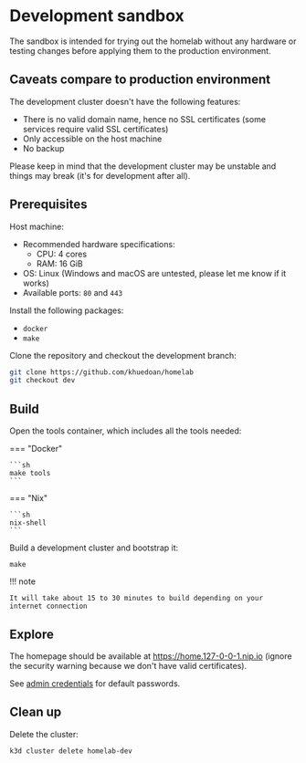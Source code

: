 # Development sandbox

The sandbox is intended for trying out the homelab without any hardware or testing changes before applying them to the production environment.

## Caveats compare to production environment

The development cluster doesn't have the following features:

- There is no valid domain name, hence no SSL certificates (some services require valid SSL certificates)
- Only accessible on the host machine
- No backup
<!-- TODO more caveats here -->

Please keep in mind that the development cluster may be unstable and things may break (it's for development after all).

## Prerequisites

Host machine:

- Recommended hardware specifications:
    - CPU: 4 cores
    - RAM: 16 GiB
- OS: Linux (Windows and macOS are untested, please let me know if it works)
- Available ports: `80` and `443`

Install the following packages:

- `docker`
- `make`

Clone the repository and checkout the development branch:

```sh
git clone https://github.com/khuedoan/homelab
git checkout dev
```

## Build

Open the tools container, which includes all the tools needed:

=== "Docker"

    ```sh
    make tools
    ```

=== "Nix"

    ```sh
    nix-shell
    ```

Build a development cluster and bootstrap it:

```
make
```

!!! note

    It will take about 15 to 30 minutes to build depending on your internet connection

## Explore

The homepage should be available at <https://home.127-0-0-1.nip.io> (ignore the security warning because we don't have valid certificates).

See [admin credentials](../production/post-installation/#admin-credentials) for default passwords.

## Clean up

Delete the cluster:

```sh
k3d cluster delete homelab-dev
```
